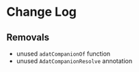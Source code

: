 # Change Log

## Removals

- unused `adatCompanionOf` function
- unused `AdatCompanionResolve` annotation